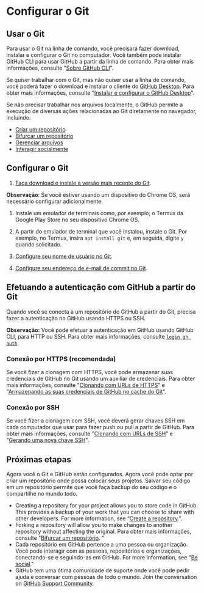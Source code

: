 # Configurar o Git



## Usar o Git

Para usar o Git na linha de comando, você precisará fazer download, instalar e configurar o Git no computador. Você também pode instalar GitHub CLI para usar GitHub a partir da linha de comando. Para obter mais informações, consulte "[Sobre GitHub CLI](https://docs.github.com/pt/github-cli/github-cli/about-github-cli)".

Se quiser trabalhar com o Git, mas não quiser usar a linha de comando, você poderá fazer o download e instalar o cliente do [GitHub Desktop](https://desktop.github.com/). Para obter mais informações, consulte "[Instalar e configurar o GitHub Desktop](https://docs.github.com/pt/desktop/installing-and-configuring-github-desktop)".

Se não precisar trabalhar nos arquivos localmente, o GitHub permite a execução de diversas ações relacionadas ao Git diretamente no navegador, incluindo:

- [Criar um repositório](https://docs.github.com/pt/articles/create-a-repo)
- [Bifurcar um repositório](https://docs.github.com/pt/articles/fork-a-repo)
- [Gerenciar arquivos](https://docs.github.com/pt/repositories/working-with-files/managing-files)
- [Interagir socialmente](https://docs.github.com/pt/articles/be-social)

## Configurar o Git

1. [Faça download e instale a versão mais recente do Git](https://git-scm.com/downloads).

**Observação**: Se você estiver usando um dispositivo do Chrome OS, será necessário configurar adicionalmente:

1. Instale um emulador de terminais como, por exemplo, o Termux da Google Play Store no seu dispositivo Chrome OS.
2. A partir do emulador de terminal que você instalou, instale o Git. Por exemplo, no Termux, insira `apt install git` e, em seguida, digite `y` quando solicitado.

1. [Configure seu nome de usuário no Git](https://docs.github.com/pt/github/getting-started-with-github/setting-your-username-in-git).
2. [Configure seu endereço de e-mail de commit no Git](https://docs.github.com/pt/articles/setting-your-commit-email-address).

## Efetuando a autenticação com GitHub a partir do Git

Quando você se conecta a um repositório do GitHub a partir do Git, precisa fazer a autenticação no GitHub usando HTTPS ou SSH.

**Observação:** Você pode efetuar a autenticação em GitHub usando GitHub CLI, para HTTP ou SSH. Para obter mais informações, consulte [`login gh auth`](https://cli.github.com/manual/gh_auth_login).

### Conexão por HTTPS (recomendada)

Se você fizer a clonagem com HTTPS, você pode armazenar suas credenciais de GitHub no Git usando um auxiliar de credenciais. Para obter mais informações, consulte "[Clonando com URLs de HTTPS](https://docs.github.com/pt/github/getting-started-with-github/about-remote-repositories/#cloning-with-https-urls)" e "[Armazenando as suas credenciais de GitHub no cache do Git](https://docs.github.com/pt/github/getting-started-with-github/caching-your-github-credentials-in-git)".

### Conexão por SSH

Se você fizer a clonagem com SSH, você deverá gerar chaves SSH em cada computador que usar para fazer push ou pull a partir de GitHub. Para obter mais informações, consulte "[Clonando com URLs de SSH](https://docs.github.com/pt/github/getting-started-with-github/about-remote-repositories/#cloning-with-ssh-urls)" e "[Gerando uma nova chave SSH](https://docs.github.com/pt/articles/generating-a-new-ssh-key-and-adding-it-to-the-ssh-agent)".

## Próximas etapas

Agora você o Git e GitHub estão configurados. Agora você pode optar por criar um repositório onde possa colocar seus projetos. Salvar seu código em um repositório permite que você faça backup do seu código e o compartilhe no mundo todo.

- Creating a repository for your project allows you to store code in GitHub. This provides a backup of your work that you can choose to share with other developers. For more information, see “[Create a repository](https://docs.github.com/pt/get-started/quickstart/create-a-repo).".
- Forking a repository will allow you to make changes to another repository without affecting the original. Para obter mais informações, consulte "[Bifurcar um repositório](https://docs.github.com/pt/get-started/quickstart/fork-a-repo). "
- Cada repositório em GitHub pertence a uma pessoa ou organização. Você pode interagir com as pessoas, repositórios e organizações, conectando-se e seguindo-as em GitHub. For more information, see "[Be social](https://docs.github.com/pt/articles/be-social)."
- GitHub tem uma ótima comunidade de suporte onde você pode pedir ajuda e conversar com pessoas de todo o mundo. Join the conversation on [GitHub Support Community](https://github.community/).
